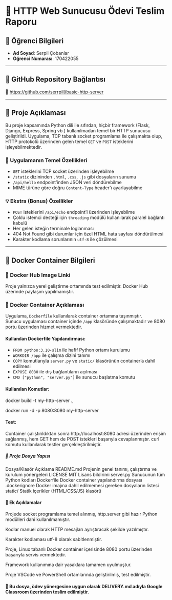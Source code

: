# 🧾 HTTP Web Sunucusu Ödevi Teslim Raporu

## 👤 Öğrenci Bilgileri
- **Ad Soyad**: Serpil Çobanlar  
- **Öğrenci Numarası**: 170422055

---

## 🔗 GitHub Repository Bağlantısı
🔗 https://github.com/serrpill/basic-http-server

---

## 📝 Proje Açıklaması

Bu proje kapsamında Python dili ile sıfırdan, hiçbir framework (Flask, Django, Express, Spring vb.) kullanılmadan temel bir HTTP sunucusu geliştirildi. Uygulama, TCP tabanlı socket programlama ile çalışmakta olup, HTTP protokolü üzerinden gelen temel `GET` ve `POST` isteklerini işleyebilmektedir.

### 🔧 Uygulamanın Temel Özellikleri

- `GET` isteklerini TCP socket üzerinden işleyebilme
- `/static` dizininden `.html`, `.css`, `.js` gibi dosyaların sunumu
- `/api/hello` endpoint’inden JSON veri döndürebilme
- MIME türüne göre doğru `Content-Type` header'ı ayarlayabilme

### 💡 Ekstra (Bonus) Özellikler

- `POST` isteklerini `/api/echo` endpoint’i üzerinden işleyebilme  
- Çoklu istemci desteği için `threading` modülü kullanılarak paralel bağlantı kabulü  
- Her gelen isteğin terminale loglanması  
- 404 Not Found gibi durumlar için özel HTML hata sayfası döndürülmesi  
- Karakter kodlama sorunlarının `utf-8` ile çözülmesi

---

## 🐳 Docker Container Bilgileri

### 🔗 Docker Hub Image Linki

Proje yalnızca yerel geliştirme ortamında test edilmiştir. Docker Hub üzerinde paylaşım yapılmamıştır.

### 🐋 Docker Container Açıklaması

Uygulama, `Dockerfile` kullanılarak container ortamına taşınmıştır.  
Sunucu uygulaması container içinde `/app` klasöründe çalışmaktadır ve 8080 portu üzerinden hizmet vermektedir.

#### Kullanılan Dockerfile Yapılandırması:

- `FROM python:3.10-slim` ile hafif Python ortamı kurulumu  
- `WORKDIR /app` ile çalışma dizini tanımı  
- `COPY` komutlarıyla `server.py` ve `static/` klasörünün container’a dahil edilmesi  
- `EXPOSE 8080` ile dış bağlantıların açılması  
- `CMD ["python", "server.py"]` ile sunucu başlatma komutu

#### Kullanılan Komutlar:

docker build -t my-http-server .,

docker run -d -p 8080:8080 my-http-server

#### Test:
Container çalıştırıldıktan sonra http://localhost:8080 adresi üzerinden erişim sağlanmış, hem GET hem de POST istekleri başarıyla cevaplanmıştır. curl komutu kullanılarak testler gerçekleştirilmiştir.

##### 📁 Proje Dosya Yapısı
Dosya/Klasör	Açıklama
README.md	    Projenin genel tanımı, çalıştırma ve kurulum yönergeleri
LICENSE	MIT     Lisans bildirimi
server.py	    Sunucunun tüm Python kodları
Dockerfile	    Docker container yapılandırma dosyası
.dockerignore	Docker imajına dahil edilmemesi gereken dosyaların listesi
static/	        Statik içerikler (HTML/CSS/JS) klasörü

#### 📝 Ek Açıklamalar
Projede socket programlama temel alınmış, http.server gibi hazır Python modülleri dahi kullanılmamıştır.

Kodlar manuel olarak HTTP mesajları ayrıştıracak şekilde yazılmıştır.

Karakter kodlaması utf-8 olarak sabitlenmiştir.

Proje, Linux tabanlı Docker container içerisinde 8080 portu üzerinden başarıyla servis vermektedir.

Framework kullanımına dair yasaklara tamamen uyulmuştur.

Proje VSCode ve PowerShell ortamlarında geliştirilmiş, test edilmiştir.

#### 📌 Bu dosya, ödev yönergesine uygun olarak DELIVERY.md adıyla Google Classroom üzerinden teslim edilmiştir.
